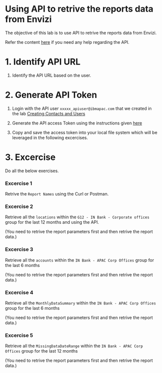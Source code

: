 # Using API to retrive the reports data from Envizi

The objective of this lab is to use API to retrive the reports data from Envizi.

Refer the content [here](../153-Use-API-to-extract-reports-data-session) if you need any help regarding the API.

# 1. Identify API URL

1. Identify the API URL based on the user.

# 2. Generate API Token

1. Login with the API user `xxxxx_apiuser@ibmapac.com` that we created in the lab  [Creating Contacts and Users](../161-Creating-Contacts-and-Users-using-ui)

2. Generate the API access Token using the instructions given [here](../202-api-access-token)

3. Copy and save the access token into your local file system which will be leveraged in the following excercises.

# 3. Excercise

Do all the below exercises.

### Excercise 1

Retrive the `Report Names` using the Curl or Postman.

### Excercise 2

Retrieve all the `locations` within the `G12 - IN Bank - Corporate offices` group for the last 12 months and using the API.

(You need to retrive the report parameters first and then retrive the report data.)

### Excercise 3

Retrieve all the `accounts` within the `IN Bank - APAC Corp Offices` group for the last 6 months

(You need to retrive the report parameters first and then retrive the report data.)

### Excercise 4

Retrieve all the `MonthlyDataSummary` within the `IN Bank - APAC Corp Offices` group for the last 6 months

(You need to retrive the report parameters first and then retrive the report data.)

### Excercise 5

Retrieve all the `MissingDataDateRange` within the `IN Bank - APAC Corp Offices` group for the last 12 months

(You need to retrive the report parameters first and then retrive the report data.)

